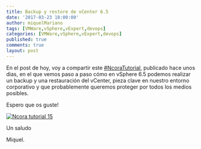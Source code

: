 ```yaml
---
title: Backup y restore de vCenter 6.5
date: '2017-03-23 18:00:00'
author: miquelMariano
tags: [VMWare,vSphere,vExpert,devops]
categories: [VMWare,vSphere,vExpert,devops]
published: true
comments: true
layout: post
---
```


En el post de hoy, voy a compartir este [#NcoraTutorial](https://www.ncora.com/tv/program/ncora-tutorials/), publicado hace unos dias, en el que vemos paso a paso cómo en vSphere 6.5 podemos realizar un backup y una restauración del vCenter, pieza clave en nuestro entorno corporativo y que probablemente queremos proteger por todos los medios posibles.

Espero que os guste!

[![Ncora tutorial 15](https://img.youtube.com/vi/qT5KGAJQJdY/0.jpg)](https://www.youtube.com/watch?v=qT5KGAJQJdY "Backup y restore de vCenter 6.5")

Un saludo

Miquel.